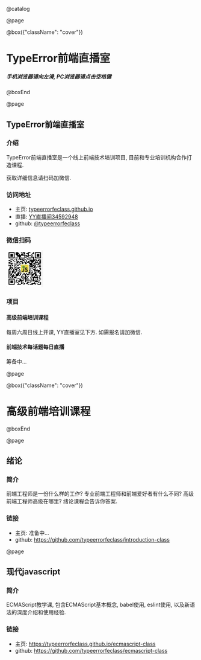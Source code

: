 @catalog

@page

@box({"className": "cover"})
# TypeError前端直播室
##### 手机浏览器请向左滑, PC浏览器请点击空格键
@boxEnd

@page

## TypeError前端直播室

### 介绍

TypeError前端直播室是一个线上前端技术培训项目, 目前和专业培训机构合作打造课程.

获取详细信息请扫码加微信.

### 访问地址

* 主页: [typeerrorfeclass.github.io](https://typeerrorfeclass.github.io)
* 直播: [YY直播间34592948](https://www.yy.com/34592948/34592948)
* github: [@typeerrorfeclass](https://github.com/typeerrorfeclass)

### 微信扫码

![微信二维码](assets/wechat.png)

### 项目

#### 高级前端培训课程
每周六周日线上开课, YY直播室见下方. 如需报名请加微信.

#### 前端技术每话题每日直播
筹备中...

@page

@box({"className": "cover"})
# 高级前端培训课程
@boxEnd

@page

## 绪论

### 简介
前端工程师是一份什么样的工作? 专业前端工程师和前端爱好者有什么不同? 高级前端工程师高级在哪里? 绪论课程会告诉你答案.

### 链接
* 主页: 准备中...
* github: https://github.com/typeerrorfeclass/introduction-class

@page

## 现代javascript

### 简介
ECMAScript教学课, 包含ECMAScript基本概念, babel使用, eslint使用, 以及新语法的深度介绍和使用经验.

### 链接
* 主页: https://typeerrorfeclass.github.io/ecmascript-class
* github: https://github.com/typeerrorfeclass/ecmascript-class
